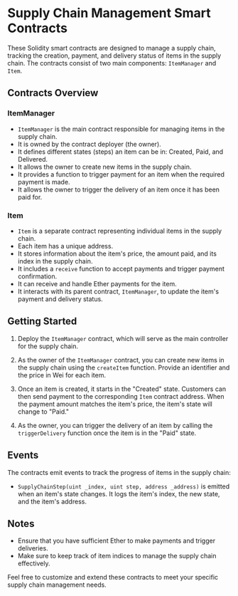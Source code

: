 # Supply Chain Management Smart Contracts

These Solidity smart contracts are designed to manage a supply chain, tracking the creation, payment, and delivery status of items in the supply chain. The contracts consist of two main components: `ItemManager` and `Item`.

## Contracts Overview

### ItemManager

- `ItemManager` is the main contract responsible for managing items in the supply chain.
- It is owned by the contract deployer (the owner).
- It defines different states (steps) an item can be in: Created, Paid, and Delivered.
- It allows the owner to create new items in the supply chain.
- It provides a function to trigger payment for an item when the required payment is made.
- It allows the owner to trigger the delivery of an item once it has been paid for.

### Item

- `Item` is a separate contract representing individual items in the supply chain.
- Each item has a unique address.
- It stores information about the item's price, the amount paid, and its index in the supply chain.
- It includes a `receive` function to accept payments and trigger payment confirmation.
- It can receive and handle Ether payments for the item.
- It interacts with its parent contract, `ItemManager`, to update the item's payment and delivery status.

## Getting Started

1. Deploy the `ItemManager` contract, which will serve as the main controller for the supply chain.

2. As the owner of the `ItemManager` contract, you can create new items in the supply chain using the `createItem` function. Provide an identifier and the price in Wei for each item.

3. Once an item is created, it starts in the "Created" state. Customers can then send payment to the corresponding `Item` contract address. When the payment amount matches the item's price, the item's state will change to "Paid."

4. As the owner, you can trigger the delivery of an item by calling the `triggerDelivery` function once the item is in the "Paid" state.

## Events

The contracts emit events to track the progress of items in the supply chain:

- `SupplyChainStep(uint _index, uint step, address _address)` is emitted when an item's state changes. It logs the item's index, the new state, and the item's address.

## Notes

- Ensure that you have sufficient Ether to make payments and trigger deliveries.
- Make sure to keep track of item indices to manage the supply chain effectively.

Feel free to customize and extend these contracts to meet your specific supply chain management needs.
